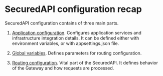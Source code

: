 # SecuredAPI configuration recap

SecuredAPI configuration contains of three main parts.
1. [Application configuration](./Configuration.md). Configures application services and infrastructure integration details. It can be defined either with environment variables, or with appsettings.json file.

2. [Global variables](./GlobalVariablesConfiguration.md). Defines parameters for routing configuration.

3. [Routing configuration](./RoutingConfiguration.md). Vital part of the SecuredAPI. It defines behavior of the Gateway and how requests are processed.